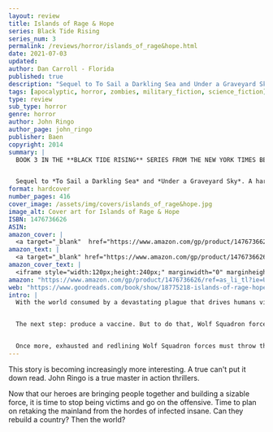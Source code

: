 ```yaml
---
layout: review
title: Islands of Rage & Hope
series: Black Tide Rising
series_num: 3
permalink: /reviews/horror/islands_of_rage&hope.html
date: 2021-07-03
updated: 
author: Dan Carroll - Florida
published: true
description: "Sequel to To Sail a Darkling Sea and Under a Graveyard Sky. A hardened group of survivors fights back against a zombie plague that has brought down civilization."
tags: [apocalyptic, horror, zombies, military_fiction, science_fiction]
type: review
sub_type: horror
genre: horror
author: John Ringo
author_page: john_ringo
publisher: Baen
copyright: 2014
summary: |
  BOOK 3 IN THE **BLACK TIDE RISING** SERIES FROM THE NEW YORK TIMES BEST-SELLING AUTHOR.


  Sequel to *To Sail a Darkling Sea* and *Under a Graveyard Sky*. A hardened group of survivors fights back against a zombie plague that has brought down civilization.
format: hardcover
number_pages: 416
cover_image: /assets/img/covers/islands_of_rage&hope.jpg
image_alt: Cover art for Islands of Rage & Hope
ISBN: 1476736626
ASIN: 
amazon_cover: |
  <a target="_blank"  href="https://www.amazon.com/gp/product/1476736626/ref=as_li_tl?ie=UTF8&camp=1789&creative=9325&creativeASIN=1476736626&linkCode=as2&tag=floridan21-20&linkId=1fefb3ee78b248a5e4d2f887b3f6b436"><img border="0" src="//ws-na.amazon-adsystem.com/widgets/q?_encoding=UTF8&MarketPlace=US&ASIN=1476736626&ServiceVersion=20070822&ID=AsinImage&WS=1&Format=_SL250_&tag=floridan21-20" ></a>
amazon_text: |
  <a target="_blank" href="https://www.amazon.com/gp/product/1476736626/ref=as_li_tl?ie=UTF8&camp=1789&creative=9325&creativeASIN=1476736626&linkCode=as2&tag=floridan21-20&linkId=edc51665913d48eaebb3ac05983b13d3">Islands of Rage and Hope (3) (Black Tide Rising)</a>
amazon_cover_text: |
  <iframe style="width:120px;height:240px;" marginwidth="0" marginheight="0" scrolling="no" frameborder="0" src="//ws-na.amazon-adsystem.com/widgets/q?ServiceVersion=20070822&OneJS=1&Operation=GetAdHtml&MarketPlace=US&source=ac&ref=tf_til&ad_type=product_link&tracking_id=floridan21-20&marketplace=amazon&amp;region=US&placement=1476736626&asins=1476736626&linkId=23c7ce276db6e8f7030d14f4054b59f3&show_border=false&link_opens_in_new_window=false&price_color=333333&title_color=0066c0&bg_color=ffffff"></iframe>
amazon: "https://www.amazon.com/gp/product/1476736626/ref=as_li_tl?ie=UTF8&tag=floridan21-20&camp=1789&creative=9325&linkCode=as2&creativeASIN=1476736626&linkId=f79016e449db395b759c3bacb7f3c3a9"
web: "https://www.goodreads.com/book/show/18775218-islands-of-rage-hope"
intro: |
  With the world consumed by a devastating plague that drives humans violently insane, what was once a band of desperate survivors bobbing on a dark Atlantic ocean has now become Wolf Squadron, the only hope for the salvation of the human race. Banding together with what remains of the U.S. Navy, Wolf Squadron, and its leader Steve Smith, not only plans to survive—he plans to retake the mainland from the infected, starting with North America.


  The next step: produce a vaccine. But to do that, Wolf Squadron forces led by Smith’s terrifyingly precocious daughters Sophia and Faith, must venture into a sea of the infected to obtain and secure the needed materials. And if some of the rescued survivors turn out to be more than they seem, Smith just might be able to pull off his plan.


  Once more, exhausted and redlining Wolf Squadron forces must throw themselves into battle, scouring the islands of the Atlantic for civilization's last hope.
---
```


This story is becoming increasingly more interesting. A true can't put it down read. John Ringo is a true master in action thrillers.

Now that our heroes are bringing people together and building a sizable force, it is time to stop being victims and go on the offensive. Time to plan on retaking the mainland from the hordes of infected insane. Can they rebuild a country? Then the world?

